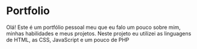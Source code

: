 # Portfolio
 Olá! Este é um portfólio pessoal meu que eu falo um pouco sobre mim, minhas habilidades e meus projetos. Neste projeto eu utilizei as linguagens de HTML, as CSS, JavaScript e um pouco de PHP
